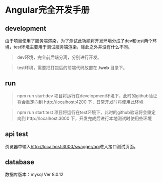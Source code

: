 # Angular完全开发手册

## development

由于项目使用了服务端渲染，为了测试此功能将开发环境分成了dev和test两个环境，test环境主要用于测试服务端渲染，除此之外并没有什么不同。

> dev环境，完全前后端分离，分别进行开发。

> test环境，需要把打包后的前端代码放置在 **/web** 目录下。

## run

> npm run start:dev 项目将运行在development环境下，此时的github验证将会重定向到 http://localhost:4200 下，日常开发时将使用此环境

> npm run start:test 项目将运行在test环境下，此时的github验证将会重定向到 http://localhost:3000 下，开发完成后进行本地测试时使用些环境

## api test

浏览器中输入<u>http://localhost:3000/swagger/api</u>进入接口测试页面。

## database

数据库版本：mysql  Ver 8.0.12